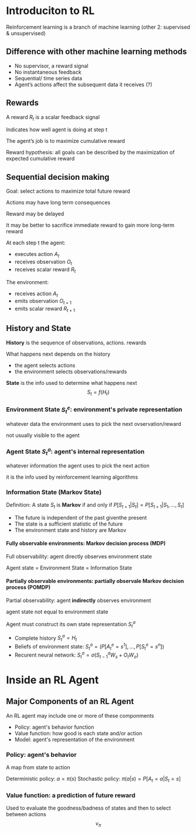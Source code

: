 # Introduciton to RL

Reinforcement learning is a branch of machine learning (other 2: supervised & unsupervised)

## Difference with other machine learning methods
- No supervisor, a reward signal
- No instantaneous feedback
- Sequential/ time series data
- Agent’s actions affect the subsequent data it receives (?)

## Rewards
A reward $R_t$ is a scalar feedback signal

Indicates how well agent is doing at step t

The agent’s job is to maximize cumulative reward

Reward hypothesis: all goals can be described by the maximization of expected cumulative reward

## Sequential decision making
Goal: select actions to maximize total future reward

Actions may have long term consequences

Reward may be delayed

It may be better to sacrifice immediate reward to gain more long-term reward

At each step t the agent:
- executes action $A_t$
- receives observation $O_t$
- receives scalar reward $R_t$

The environment:
- receives action $A_t$
- emits observation $O_{t+1}$
- emits scalar reward $R_{t+1}$

## History and State
**History** is the sequence of observations, actions. rewards

What happens next depends on the history
- the agent selects actions
- the environment selects observations/rewards

**State** is the info used to determine what happens next
$$
S_t = f(H_t)
$$

### Environment State $S_t^e$: environment's private representation
whatever data the environment uses to pick the next ovservation/reward

not usually visible to the agent

### Agent State $S_t^a$: agent's internal representation
whatever information the agent uses to pick the next action

it is the info used by reinforcement learning algorithms

### Information State (Markov State)
Definition: A state $S_t$ is **Markov** if and only if $P[S_{t+1}|S_t] = P[S_{t+1}|S_1,...,S_t]$
- The future is independent of the past giventhe present
- The state is a sufficient statistic of the future
- The environment state and history are Markov

#### Fully observable environments: Markov decision process (MDP)
Full observability: agent directly observes environment state

Agent state = Environment State = Information State

#### Partially observable environments: partially observale Markov decision process (POMDP)
Partial observability: agent **indirectly** observes environment

agent state not equal to environment state

Agent must construct its own state representation $S_t^a$
- Complete history $S_t^a = H_t$
- Beliefs of environment state: $S_t^a = (P[A_t^e=s^1],...,P[S_t^e= s^n])$
- Recurent neural network: $S_t^a=\sigma(S_{t-1}^aW_s+O_tW_o)$

# Inside an RL Agent

## Major Components of an RL Agent

An RL agent may include one or more of these componments
- Policy: agent's behavior function
- Value function: how good is each state and/or action
- Model: agent's representation of the environment

### Policy: agent's behavior
A map from state to action

Deterministic policy: $a=\pi(s)$
Stochastic policy: $\pi(a|s)=P[A_t=a|S_t=s]$

### Value function: a prediction of future reward
Used to evaluate the goodness/badness of states and then to select between actions
$$
v_\pi
$$

